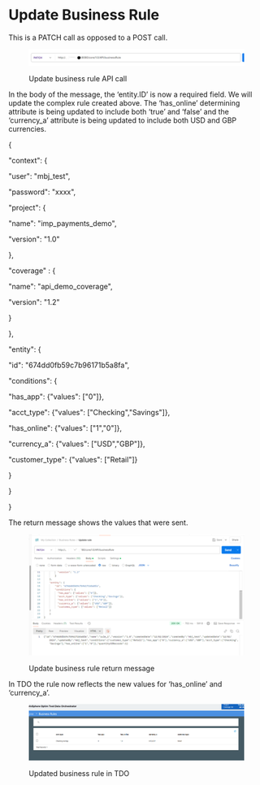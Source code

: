 # Update Business Rule

This is a PATCH call as opposed to a POST call.

&#x20;

<figure><img src="../../../../../.gitbook/assets/image (50).png" alt=""><figcaption><p>Update business rule API call</p></figcaption></figure>

&#x20;&#x20;

In the body of the message, the ‘entity.ID’ is now a required field.  We will update the complex rule created above.  The ‘has\_online’ determining attribute is being updated to include both ‘true’ and ‘false’ and the ‘currency\_a’ attribute is being updated to include both USD and GBP currencies.

&#x20;

&#x20;

{

&#x20;   "context": {

&#x20;       "user": "mbj\_test",

&#x20;       "password": "xxxx",

&#x20;       "project": {

&#x20;           "name": "imp\_payments\_demo",

&#x20;           "version": "1.0"

&#x20;       },

&#x20;       "coverage" : {

&#x20;           "name": "api\_demo\_coverage",

&#x20;         "version": "1.2"

&#x20;       }

&#x20;   },

&#x20;   "entity": {

&#x20;       "id": "674dd0fb59c7b96171b5a8fa",

&#x20;       "conditions": {

&#x20;         "has\_app": {"values": \["0"]},

&#x20;         "acct\_type": {"values": \["Checking","Savings"]},

&#x20;         "has\_online": {"values": \["1","0"]},

&#x20;         "currency\_a": {"values": \["USD","GBP"]},

&#x20;         "customer\_type": {"values": \["Retail"]}

&#x20;   }

&#x20;   }

}

&#x20;

The return message shows the values that were sent.

&#x20;&#x20;

<figure><img src="../../../../../.gitbook/assets/image (51).png" alt=""><figcaption><p>Update business rule return message</p></figcaption></figure>

&#x20;

In TDO the rule now reflects the new values for ‘has\_online’ and ‘currency\_a’.

&#x20;

<figure><img src="../../../../../.gitbook/assets/image (52).png" alt=""><figcaption><p>Updated business rule in TDO</p></figcaption></figure>
